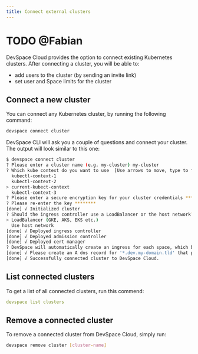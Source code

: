 ```yaml
---
title: Connect external clusters
---
```


# TODO @Fabian

DevSpace Cloud provides the option to connect existing Kubernetes clusters. After connecting a cluster, you will be able to:
- add users to the cluster (by sending an invite link)
- set user and Space limits for the cluster

## Connect a new cluster
You can connect any Kubernetes cluster, by running the following command:
```bash
devspace connect cluster
```

DevSpace CLI will ask you a couple of questions and connect your cluster. The output will look similar to this one:
```bash
$ devspace connect cluster    
? Please enter a cluster name (e.g. my-cluster) my-cluster
? Which kube context do you want to use  [Use arrows to move, type to filter]
  kubectl-context-1
  kubectl-context-2
> current-kubect-context
  kubectl-context-3
? Please enter a secure encryption key for your cluster credentials ******** # Choose a password-like key for encrypting your cluster credentials
? Please re-enter the key ********                    
[done] √ Initialized cluster
? Should the ingress controller use a LoadBalancer or the host network?  [Use arrows to move, type to filter]
> LoadBalancer (GKE, AKS, EKS etc.)                   
  Use host network
[done] √ Deployed ingress controller                  
[done] √ Deployed admission controller                
[done] √ Deployed cert manager                        
? DevSpace will automatically create an ingress for each space, which base domain do you want to use for the created space? DevSpace will automatically create an ingress for each space, which base domain do you want to use for the created spaces? (e.g. users.test.com) dev.my-domain.tld
[done] √ Please create an A dns record for '*.dev.my-domain.tld' that points to external-ip of loadbalancer service 'devspace-cloud/nginx-ingress-controller'. Run `kubectl get svc nginx-ingress-controller -n devspace-cloud` to view the service
[done] √ Successfully connected cluster to DevSpace Cloud.
```

## List connected clusters
To get a list of all connected clusters, run this commend:
```yaml
devspace list clusters
```

## Remove a connected cluster
To remove a connected cluster from DevSpace Cloud, simply run:
```bash
devspace remove cluster [cluster-name]
```
